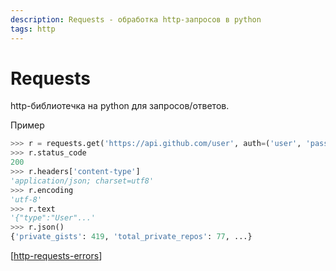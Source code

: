 ```yaml
---
description: Requests - обработка http-запросов в python
tags: http
---
```

# Requests

http-библиотечка на python для запросов/ответов.

Пример

```python
>>> r = requests.get('https://api.github.com/user', auth=('user', 'pass'))
>>> r.status_code
200
>>> r.headers['content-type']
'application/json; charset=utf8'
>>> r.encoding
'utf-8'
>>> r.text
'{"type":"User"...'
>>> r.json()
{'private_gists': 419, 'total_private_repos': 77, ...}
```

[[http-requests-errors]]

[//begin]: # "Autogenerated link references for markdown compatibility"
[http-requests-errors]: http-requests-errors "Http requests"
[//end]: # "Autogenerated link references"
